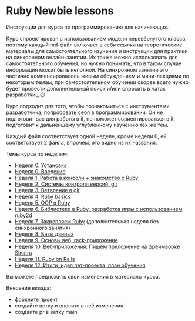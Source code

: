 # Ruby Newbie lessons

Инструкции для курса по программированию для начинающих.  

Курс спроектирован с использованием модели перевёрнутого класса, поэтому каждый md-файл включает в себя ссылки на теоретические материалы для самостоятельного изучения и инструкции для практики на синхронном онлайн-занятии. Их также можно использовать для самостоятельного обучения, но нужно понимать, что в таком случае информация может быть неполной. На синхронном занятии это частично компенсировалось живым обсуждением и мини-лекциями по некоторым темам, при самостоятельном обучении скорее всего нужно будет провести дополнительный поиск и/или спросить в чатах разработчиц 😉  

Курс подходит для того, чтобы познакомиться с инструментами разработчика, попробовать себя в программировании. Он не подготовит вас для работы в it, но поможет сориентироваться в it, подготовит к дальнейшему углублённому изучению тех же тем.

Каждый файл соответствует одной неделе, кроме недели 0, ей соответствует 2 файла, впрочем, это видно из их названия.  

Темы курса по неделям:  
- [Неделя 0. Установка](./0.installation.md)
- [Неделя 0. Введение](./0.introduction.md)
- [Неделя 1. Работа в консоли + знакомство с Ruby](./1.console.md)
- [Неделя 2. Системы контроля версий, git](./2.git.md)
- [Неделя 3. Ветвление в git](./3.git_branches.md)
- [Неделя 4. Ruby basics](./4.ruby.md)
- [Неделя 5. OOP в Ruby](./5.ruby_oop.md)
- [Неделя 6. Библиотеки в Ruby, разработка игры с использованием ruby2d](./6.ruby2d.md)
- [Неделя 7. Закрепляем Ruby](./7.more_ruby.md) (дополнительная неделя без синхронного занятия)
- [Неделя 8. Базы данных](./8.databases.md)
- [Неделя 9. Основы веб, rack-приложение](./9.web-apps.md)
- [Неделя 10. Веб-приложения: Пишем приложение на фреймворке Sinatra](./10.web.md)
- [Неделя 11. Ruby on Rails](./11.ruby_on_rails.md)
- [Неделя 12. Итоги, идея пет-проекта, план обучения](./12.conclusion.md)

Вы можете предложить свои изменения в материалы курса.  

Внесение вклада:
- форкните проект
- создайте ветку и внесите в неё изменения
- создайте pr в ветку main




